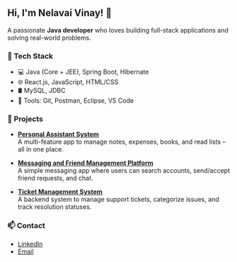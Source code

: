 ## Hi, I'm Nelavai Vinay! 👋  
A passionate **Java developer** who loves building full-stack applications and solving real-world problems.

### 🔧 Tech Stack
- 💻 Java (Core + JEE), Spring Boot, Hibernate  
- 🌐 React.js, JavaScript, HTML/CSS  
- 🛢️ MySQL, JDBC  
- 🧪 Tools: Git, Postman, Eclipse, VS Code  

### 🚀 Projects

- **[Personal Assistant System](https://github.com/vinayN01/Personal_Assistant_App)**  
  A multi-feature app to manage notes, expenses, books, and read lists – all in one place.

- **[Messaging and Friend Management Platform](https://github.com/vinayN01/MessageApp)**  
  A simple messaging app where users can search accounts, send/accept friend requests, and chat.

- **[Ticket Management System](https://github.com/vinayN01/TicketManagementSystem)**  
  A backend system to manage support tickets, categorize issues, and track resolution statuses.

### 📫 Contact
- [LinkedIn](https://linkedin.com/in/nelavai-vinay)  
- [Email](mailto:vinaynelavai01@gmail.com)

